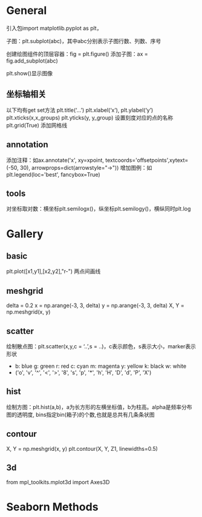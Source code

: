 # General
引入包import matplotlib.pyplot as plt，

子图：plt.subplot(abc)，其中abc分别表示子图行数、列数、序号

创建绘图组件的顶层容器：fig = plt.figure()
添加子图：ax = fig.add_subplot(abc)

plt.show()显示图像
## 坐标轴相关
以下均有get set方法
plt.title(‘…’)
plt.xlabel(‘x’), plt.ylabel(‘y’)
plt.xticks(x,x_groups) plt.yticks(y, y_group) 设置刻度对应的点的名称
plt.grid(True) 添加网格线 


## annotation
添加注释：如ax.annotate('x', xy=xpoint, textcoords='offsetpoints',xytext=(-50, 30), arrowprops=dict(arrowstyle="->"))
增加图例：如plt.legend(loc='best', fancybox=True)

## tools
对坐标取对数：横坐标plt.semilogx()，纵坐标plt.semilogy()，横纵同时plt.log

# Gallery
## basic
plt.plot([x1,y1],[x2,y2],"r-") 两点间画线
## meshgrid
delta = 0.2
x = np.arange(-3, 3, delta)
y = np.arange(-3, 3, delta)
X, Y = np.meshgrid(x, y)

## scatter
绘制散点图：plt.scatter(x,y,c = ‘..’,s = ..)，c表示颜色，s表示大小，marker表示形状
* b: blue g: green r: red c: cyan m: magenta y: yellow k: black w: white
* ('o', 'v', '^', '<', '>', '8', 's', 'p', '*', 'h', 'H', 'D', 'd', 'P', 'X')
## hist
绘制方图：plt.hist(a,b)，a为长方形的左横坐标值，b为柱高。alpha是频率分布图的透明度, bins指定bin(箱子)的个数,也就是总共有几条条状图
## contour
X, Y = np.meshgrid(x, y)
plt.contour(X, Y, Z1, linewidths=0.5)

## 3d 
from mpl_toolkits.mplot3d import Axes3D


# Seaborn Methods
## 